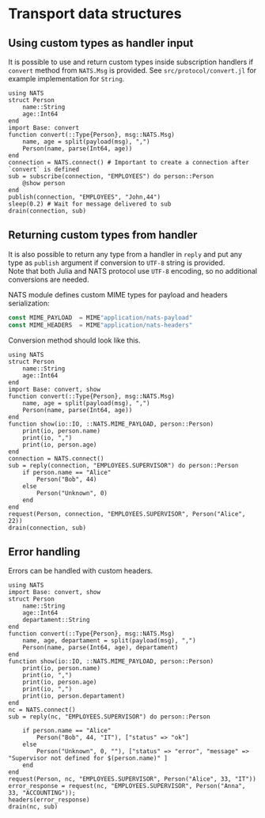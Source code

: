# Transport data structures

## Using custom types as handler input

It is possible to use and return custom types inside subscription handlers if `convert` method from `NATS.Msg` is provided. See `src/protocol/convert.jl` for example implementation for `String`.

```@repl
using NATS
struct Person
    name::String
    age::Int64
end
import Base: convert
function convert(::Type{Person}, msg::NATS.Msg)
    name, age = split(payload(msg), ",")
    Person(name, parse(Int64, age))
end
connection = NATS.connect() # Important to create a connection after `convert` is defined
sub = subscribe(connection, "EMPLOYEES") do person::Person
    @show person
end
publish(connection, "EMPLOYEES", "John,44")
sleep(0.2) # Wait for message delivered to sub
drain(connection, sub)
```

## Returning custom types from handler

It is also possible to return any type from a handler in `reply` and put any type as `publish` argument if conversion to `UTF-8` string is provided.  
Note that both Julia and NATS protocol use `UTF-8` encoding, so no additional conversions are needed.

NATS module defines custom MIME types for payload and headers serialization:

```julia
const MIME_PAYLOAD  = MIME"application/nats-payload"
const MIME_HEADERS  = MIME"application/nats-headers"
```

Conversion method should look like this.

```@repl
using NATS
struct Person
    name::String
    age::Int64
end
import Base: convert, show
function convert(::Type{Person}, msg::NATS.Msg)
    name, age = split(payload(msg), ",")
    Person(name, parse(Int64, age))
end
function show(io::IO, ::NATS.MIME_PAYLOAD, person::Person)
    print(io, person.name)
    print(io, ",")
    print(io, person.age)
end
connection = NATS.connect()
sub = reply(connection, "EMPLOYEES.SUPERVISOR") do person::Person
    if person.name == "Alice"
        Person("Bob", 44)
    else
        Person("Unknown", 0)
    end
end
request(Person, connection, "EMPLOYEES.SUPERVISOR", Person("Alice", 22))
drain(connection, sub)
```

## Error handling

Errors can be handled with custom headers.

```@repl
using NATS
import Base: convert, show
struct Person
    name::String
    age::Int64
    departament::String
end
function convert(::Type{Person}, msg::NATS.Msg)
    name, age, departament = split(payload(msg), ",")
    Person(name, parse(Int64, age), departament)
end
function show(io::IO, ::NATS.MIME_PAYLOAD, person::Person)
    print(io, person.name)
    print(io, ",")
    print(io, person.age)
    print(io, ",")
    print(io, person.departament)
end
nc = NATS.connect()
sub = reply(nc, "EMPLOYEES.SUPERVISOR") do person::Person
    
    if person.name == "Alice"
        Person("Bob", 44, "IT"), ["status" => "ok"]
    else
        Person("Unknown", 0, ""), ["status" => "error", "message" => "Supervisor not defined for $(person.name)" ]
    end
end
request(Person, nc, "EMPLOYEES.SUPERVISOR", Person("Alice", 33, "IT"))
error_response = request(nc, "EMPLOYEES.SUPERVISOR", Person("Anna", 33, "ACCOUNTING"));
headers(error_response)
drain(nc, sub)
```

